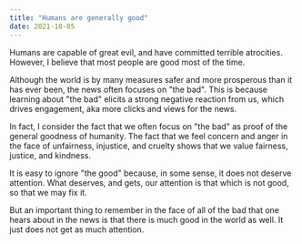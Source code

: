 ```yaml
---
title: "Humans are generally good"
date: 2021-10-05
---
```


Humans are capable of great evil, and have committed terrible atrocities.
However, I believe that most people are good most of the time.

Although the world is by many measures safer and more prosperous than it has
ever been, the news often focuses on "the bad". This is because learning about
"the bad" elicits a strong negative reaction from us, which drives engagement,
aka more clicks and views for the news.

In fact, I consider the fact that we often focus on "the bad" as proof of the
general goodness of humanity. The fact that we feel concern and anger in the
face of unfairness, injustice, and cruelty shows that we value fairness,
justice, and kindness.

It is easy to ignore "the good" because, in some sense, it does not deserve
attention. What deserves, and gets, our attention is that which is not good, so
that we may fix it.

But an important thing to remember in the face of all of the bad that one hears
about in the news is that there is much good in the world as well. It just does
not get as much attention.
